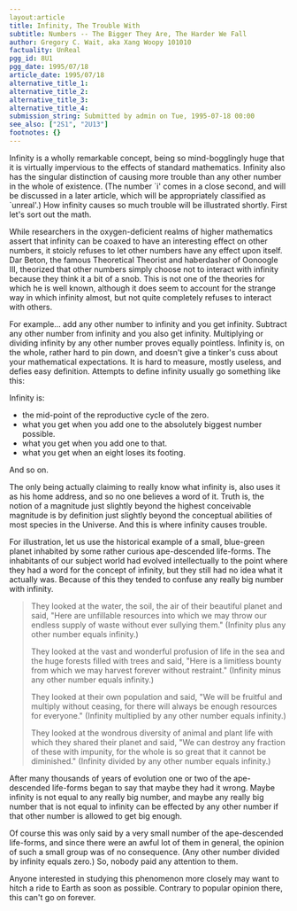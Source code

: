```yaml
---
layout:article
title: Infinity, The Trouble With
subtitle: Numbers -- The Bigger They Are, The Harder We Fall
author: Gregory C. Wait, aka Xang Woopy 101010
factuality: UnReal
pgg_id: 8U1
pgg_date: 1995/07/18
article_date: 1995/07/18
alternative_title_1: 
alternative_title_2: 
alternative_title_3: 
alternative_title_4: 
submission_string: Submitted by admin on Tue, 1995-07-18 00:00
see_also: ["2S1", "2U13"]
footnotes: {}
---
```

<div>
<p>Infinity is a wholly remarkable concept, being so mind-bogglingly huge that it is virtually impervious to the effects of standard mathematics. Infinity also has the singular distinction of causing more trouble than any other number in the whole of existence. (The number `i' comes in a close second, and will be discussed in a later article, which will be appropriately classified as `unreal'.) How infinity causes so much trouble will be illustrated shortly. First let's sort out the math.</p>
<p>While researchers in the oxygen-deficient realms of higher mathematics assert that infinity can be coaxed to have an interesting effect on other numbers, it stoicly refuses to let other numbers have any effect upon itself. Dar Beton, the famous Theoretical Theorist and haberdasher of Oonoogle III, theorized that other numbers simply choose not to interact with infinity because they think it a bit of a snob. This is not one of the theories for which he is well known, although it does seem to account for the strange way in which infinity almost, but not quite completely refuses to interact with others.</p>
<p>For example... add any other number to infinity and you get infinity. Subtract any other number from infinity and you also get infinity. Multiplying or dividing infinity by any other number proves equally pointless. Infinity is, on the whole, rather hard to pin down, and doesn't give a tinker's cuss about your mathematical expectations. It is hard to measure, mostly useless, and defies easy definition. Attempts to define infinity usually go something like this:</p>
<p>Infinity is:</p>
<ul>
<li>the mid-point of the reproductive cycle of the zero.</li>
<li>what you get when you add one to the absolutely biggest number possible.</li>
<li>what you get when you add one to that.</li>
<li>what you get when an eight loses its footing.</li>
</ul>
<p>And so on.</p>
<p>The only being actually claiming to really know what infinity is, also uses it as his home address, and so no one believes a word of it. Truth is, the notion of a magnitude just slightly beyond the highest conceivable magnitude is by definition just slightly beyond the conceptual abilities of most species in the Universe. And this is where infinity causes trouble.</p>
<p>For illustration, let us use the historical example of a small, blue-green planet inhabited by some rather curious ape-descended life-forms. The inhabitants of our subject world had evolved intellectually to the point where they had a word for the concept of infinity, but they still had no idea what it actually was. Because of this they tended to confuse any really big number with infinity.</p>
<blockquote>They looked at the water, the soil, the air of their beautiful planet and said, "Here are unfillable resources into which we may throw our endless supply of waste without ever sullying them." (Infinity plus any other number equals infinity.)
<p>They looked at the vast and wonderful profusion of life in the sea and the huge forests filled with trees and said, "Here is a limitless bounty from which we may harvest forever without restraint." (Infinity minus any other number equals infinity.)</p>
<p>They looked at their own population and said, "We will be fruitful and multiply without ceasing, for there will always be enough resources for everyone." (Infinity multiplied by any other number equals infinity.)</p>
<p>They looked at the wondrous diversity of animal and plant life with which they shared their planet and said, "We can destroy any fraction of these with impunity, for the whole is so great that it cannot be diminished." (Infinity divided by any other number equals infinity.)</p>
</blockquote>
<p>After many thousands of years of evolution one or two of the ape-descended life-forms began to say that maybe they had it wrong. Maybe infinity is not equal to any really big number, and maybe any really big number that is not equal to infinity can be effected by any other number if that other number is allowed to get big enough.</p>
<p>Of course this was only said by a very small number of the ape-descended life-forms, and since there were an awful lot of them in general, the opinion of such a small group was of no consequence. (Any other number divided by infinity equals zero.) So, nobody paid any attention to them.</p>
<p>Anyone interested in studying this phenomenon more closely may want to hitch a ride to Earth as soon as possible. Contrary to popular opinion there, this can't go on forever.</p>
</div>
